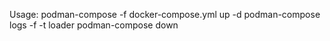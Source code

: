 
Usage:
	podman-compose -f docker-compose.yml up -d
        podman-compose logs -f -t loader
        podman-compose down

